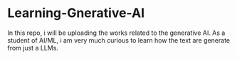 # Learning-Gnerative-AI
In this repo, i will be uploading the works related to the generative AI. As a student of AI/ML, i am very much curious to learn how the text are generate from just a LLMs.
